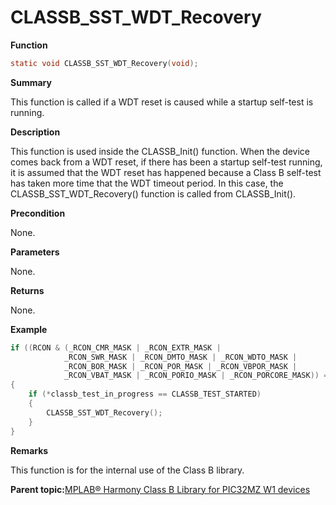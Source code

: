 # CLASSB\_SST\_WDT\_Recovery

**Function**

```c
static void CLASSB_SST_WDT_Recovery(void);
```

**Summary**

This function is called if a WDT reset is caused while a startup self-test is running.

**Description**

This function is used inside the CLASSB\_Init\(\) function. When the device comes back from a WDT reset, if there has been a startup self-test running, it is assumed that the WDT reset has happened because a Class B self-test has taken more time that the WDT timeout period. In this case, the CLASSB\_SST\_WDT\_Recovery\(\) function is called from CLASSB\_Init\(\).

**Precondition**

None.

**Parameters**

None.

**Returns**

None.

**Example**

```c
if ((RCON & (_RCON_CMR_MASK | _RCON_EXTR_MASK |
            _RCON_SWR_MASK | _RCON_DMTO_MASK | _RCON_WDTO_MASK |
            _RCON_BOR_MASK | _RCON_POR_MASK | _RCON_VBPOR_MASK |
            _RCON_VBAT_MASK | _RCON_PORIO_MASK | _RCON_PORCORE_MASK)) == RSTC_RCAUSE_WDT_Msk)
{
    if (*classb_test_in_progress == CLASSB_TEST_STARTED)
    {
        CLASSB_SST_WDT_Recovery();
    }
}
```

**Remarks**

This function is for the internal use of the Class B library.

**Parent topic:**[MPLAB® Harmony Class B Library for PIC32MZ W1 devices](GUID-B046F97C-6BDC-45FC-BC1F-8C54B8F6F09A.md)

